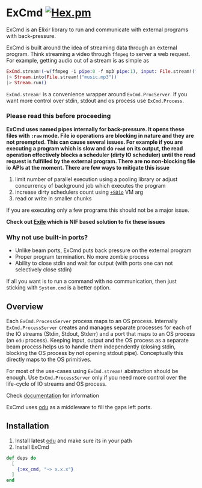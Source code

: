 # ExCmd [![Hex.pm](https://img.shields.io/hexpm/v/ex_cmd.svg)](https://hex.pm/packages/ex_cmd)

ExCmd is an Elixir library to run and communicate with external programs with back-pressure.

ExCmd is built around the idea of streaming data through an external program. Think streaming a video through `ffmpeg` to server a web request. For example, getting audio out of a stream is as simple as
``` elixir
ExCmd.stream!(~w(ffmpeg -i pipe:0 -f mp3 pipe:1), input: File.stream!("music_video.mkv", [], 65535))
|> Stream.into(File.stream!("music.mp3"))
|> Stream.run()
```

`ExCmd.stream!` is a convenience wrapper around `ExCmd.ProcServer`. If you want more control over stdin, stdout and os process use `ExCmd.Process`.

### Please read this before proceeding

**ExCmd uses named pipes internally for back-pressure. It opens these files with `:raw` mode. File io operations are blocking in nature and they are not preempted. This can cause several issues. For example if you are executing a program which is slow and do `read` on its output, the read operation effectively blocks a scheduler (dirty IO scheduler) until the read request is fulfilled by the external program. There are no non-blocking file io APIs at the moment. There are few ways to mitigate this issue**

1. limit number of parallel execution using a pooling library or adjust concurrency of background job which executes the program
2. increase dirty schedulers count using [`+SDio`](https://erlang.org/doc/man/erl.html) VM arg
3. read or write in smaller chunks

If you are executing only a few programs this should not be a major issue.

**Check out [Exile](https://github.com/akash-akya/exile) which is NIF based solution to fix these issues**

### Why not use built-in ports?
* Unlike beam ports, ExCmd puts back pressure on the external program
* Proper program termination. No more zombie process
* Ability to close stdin and wait for output (with ports one can not selectively close stdin)

If all you want is to run a command with no communication, then just sticking with `System.cmd` is a better option.

## Overview
Each `ExCmd.ProcessServer` process maps to an OS process. Internally `ExCmd.ProcessServer` creates and manages separate processes for each of the IO streams (Stdin, Stdout, Stderr) and a port that maps to an OS process (an `odu` process). Keeping input, output and the OS process as a separate beam process helps us to handle them independently (closing stdin, blocking the OS process by not opening stdout pipe). Conceptually this directly maps to the OS primitives.

For most of the use-cases using `ExCmd.stream!` abstraction should be enough. Use `ExCmd.ProcessServer` only if you need more control over the life-cycle of IO streams and OS process.

Check [documentation](https://hexdocs.pm/ex_cmd/readme.html) for information

ExCmd uses [odu](https://github.com/akash-akya/odu) as a middleware to fill the gaps left ports.

## Installation

1. Install latest [odu](https://github.com/akash-akya/odu) and make sure its in your path
2. Install ExCmd
```elixir
def deps do
  [
    {:ex_cmd, "~> x.x.x"}
  ]
end
```
